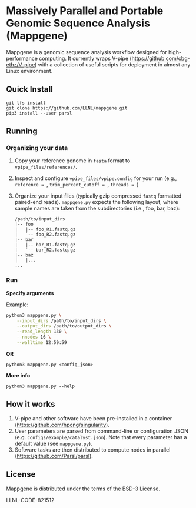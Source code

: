# Massively Parallel and Portable Genomic Sequence Analysis (Mappgene)

Mappgene is a genomic sequence analysis workflow designed for high-performance computing. It currently wraps V-pipe (https://github.com/cbg-ethz/V-pipe) with a collection of useful scripts for deployment in almost any Linux environment. 

## Quick Install

```
git lfs install
git clone https://github.com/LLNL/mappgene.git
pip3 install --user parsl
```

## Running

### Organizing your data

1. Copy your reference genome in `fasta` format to `vpipe_files/references/`.
2. Inspect and configure `vpipe_files/vpipe.config` for your run (e.g.,
   `reference = `, `trim_percent_cutoff = `, `threads = `)
3. Organize your input files (typically gzip compressed `fastq` formatted
   paired-end reads). `mappgene.py` expects the following layout, where sample
   names are taken from the subdirectories (i.e., foo, bar, baz):

    ```
    /path/to/input_dirs
    |-- foo
    |   |-- foo_R1.fastq.gz
    |   `-- foo_R2.fastq.gz
    |-- bar
    |   |-- bar_R1.fastq.gz
    |   `-- bar_R2.fastq.gz
    |-- baz
    |   |...
    ...
    ```

### Run

<b>Specify arguments</b>

Example:

```bash
python3 mappgene.py \
    --input_dirs /path/to/input_dirs \
    --output_dirs /path/to/output_dirs \
    --read_length 130 \
    --nnodes 16 \
    --walltime 12:59:59
```

**OR**

`python3 mappgene.py <config_json>`

<b>More info</b>

`python3 mappgene.py --help`

## How it works

1. V-pipe and other software have been pre-installed in a container (https://github.com/hpcng/singularity).
2. User parameters are parsed from command-line or configuration JSON (e.g. `configs/example/catalyst.json`). Note that every parameter has a default value (see `mappgene.py`).
3. Software tasks are then distributed to compute nodes in parallel (https://github.com/Parsl/parsl).

## License

Mappgene is distributed under the terms of the BSD-3 License.

LLNL-CODE-821512
